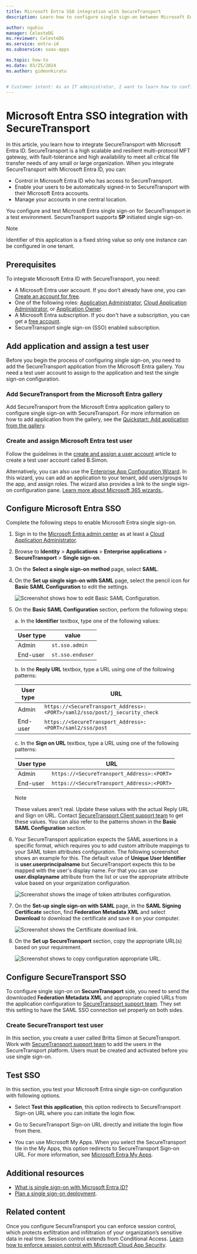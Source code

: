 ```yaml
---
title: Microsoft Entra SSO integration with SecureTransport
description: Learn how to configure single sign-on between Microsoft Entra ID and SecureTransport.

author: nguhiu
manager: CelesteDG
ms.reviewer: CelesteDG
ms.service: entra-id
ms.subservice: saas-apps

ms.topic: how-to
ms.date: 03/25/2024
ms.author: gideonkiratu


# Customer intent: As an IT administrator, I want to learn how to configure single sign-on between Microsoft Entra ID and SecureTransport so that I can control who has access to SecureTransport, enable automatic sign-in with Microsoft Entra accounts, and manage my accounts in one central location.
---
```


# Microsoft Entra SSO integration with SecureTransport

In this article, you learn how to integrate SecureTransport with Microsoft Entra ID. SecureTransport is a high scalable and resilient multi-protocol MFT gateway, with fault-tolerance and high availability to meet all critical file transfer needs of any small or large organization. When you integrate SecureTransport with Microsoft Entra ID, you can:

* Control in Microsoft Entra ID who has access to SecureTransport.
* Enable your users to be automatically signed-in to SecureTransport with their Microsoft Entra accounts.
* Manage your accounts in one central location.

You configure and test Microsoft Entra single sign-on for SecureTransport in a test environment. SecureTransport supports **SP** initiated single sign-on.

> [!NOTE]
> Identifier of this application is a fixed string value so only one instance can be configured in one tenant.

## Prerequisites

To integrate Microsoft Entra ID with SecureTransport, you need:

* A Microsoft Entra user account. If you don't already have one, you can [Create an account for free](https://azure.microsoft.com/free/?WT.mc_id=A261C142F).
* One of the following roles: [Application Administrator](/entra/identity/role-based-access-control/permissions-reference#application-administrator), [Cloud Application Administrator](/entra/identity/role-based-access-control/permissions-reference#cloud-application-administrator), or [Application Owner](/entra/fundamentals/users-default-permissions#owned-enterprise-applications).
* A Microsoft Entra subscription. If you don't have a subscription, you can get a [free account](https://azure.microsoft.com/free/).
* SecureTransport single sign-on (SSO) enabled subscription.

## Add application and assign a test user

Before you begin the process of configuring single sign-on, you need to add the SecureTransport application from the Microsoft Entra gallery. You need a test user account to assign to the application and test the single sign-on configuration.

<a name='add-securetransport-from-the-azure-ad-gallery'></a>

### Add SecureTransport from the Microsoft Entra gallery

Add SecureTransport from the Microsoft Entra application gallery to configure single sign-on with SecureTransport. For more information on how to add application from the gallery, see the [Quickstart: Add application from the gallery](~/identity/enterprise-apps/add-application-portal.md).

<a name='create-and-assign-azure-ad-test-user'></a>

### Create and assign Microsoft Entra test user

Follow the guidelines in the [create and assign a user account](~/identity/enterprise-apps/add-application-portal-assign-users.md) article to create a test user account called B.Simon.

Alternatively, you can also use the [Enterprise App Configuration Wizard](https://portal.office.com/AdminPortal/home?Q=Docs#/azureadappintegration). In this wizard, you can add an application to your tenant, add users/groups to the app, and assign roles. The wizard also provides a link to the single sign-on configuration pane. [Learn more about Microsoft 365 wizards.](/microsoft-365/admin/misc/azure-ad-setup-guides). 

<a name='configure-azure-ad-sso'></a>

## Configure Microsoft Entra SSO

Complete the following steps to enable Microsoft Entra single sign-on.

1. Sign in to the [Microsoft Entra admin center](https://entra.microsoft.com) as at least a [Cloud Application Administrator](~/identity/role-based-access-control/permissions-reference.md#cloud-application-administrator).
1. Browse to **Identity** > **Applications** > **Enterprise applications** > **SecureTransport** > **Single sign-on**.
1. On the **Select a single sign-on method** page, select **SAML**.
1. On the **Set up single sign-on with SAML** page, select the pencil icon for **Basic SAML Configuration** to edit the settings.

   ![Screenshot shows how to edit Basic SAML Configuration.](common/edit-urls.png "Basic Configuration")

1. On the **Basic SAML Configuration** section, perform the following steps:

    a. In the **Identifier** textbox, type one of the following values:

    | User type | value |
    |----------|----------|
    | Admin | `st.sso.admin`|
    | End-user | `st.sso.enduser` |

    b. In the **Reply URL** textbox, type a URL using one of the following patterns:

    | User type | URL |
    |----------|----------|
    | Admin | `https://<SecureTransport_Address>:<PORT>/saml2/sso/post/j_security_check`|
    | End-user | `https://<SecureTransport_Address>:<PORT>/saml2/sso/post` |

    c. In the **Sign on URL** textbox, type a URL using one of the following patterns:

    | User type | URL |
    |----------|----------|
    | Admin | `https://<SecureTransport_Address>:<PORT>` |
    | End-user | `https://<SecureTransport_Address>:<PORT>` |
    
    > [!NOTE]
    > These values aren't real. Update these values with the actual Reply URL and Sign on URL. Contact [SecureTransport Client support team](mailto:support@axway.com) to get these values. You can also refer to the patterns shown in the **Basic SAML Configuration** section.

1. Your SecureTransport application expects the SAML assertions in a specific format, which requires you to add custom attribute mappings to your SAML token attributes configuration. The following screenshot shows an example for this. The default value of **Unique User Identifier** is **user.userprincipalname** but SecureTransport expects this to be mapped with the user's display name. For that you can use **user.displayname** attribute from the list or use the appropriate attribute value based on your organization configuration.

	![Screenshot shows the image of token attributes configuration.](common/default-attributes.png "Image")

1. On the **Set-up single sign-on with SAML** page, in the **SAML Signing Certificate** section,  find **Federation Metadata XML** and select **Download** to download the certificate and save it on your computer.

    ![Screenshot shows the Certificate download link.](common/metadataxml.png "Certificate")

1. On the **Set up SecureTransport** section, copy the appropriate URL(s) based on your requirement.

	![Screenshot shows to copy configuration appropriate URL.](common/copy-configuration-urls.png "Metadata")

## Configure SecureTransport SSO

To configure single sign-on on **SecureTransport** side, you need to send the downloaded **Federation Metadata XML** and appropriate copied URLs from the application configuration to [SecureTransport support team](mailto:support@axway.com). They set this setting to have the SAML SSO connection set properly on both sides.

### Create SecureTransport test user

In this section, you create a user called Britta Simon at SecureTransport. Work with [SecureTransport support team](mailto:support@axway.com) to add the users in the SecureTransport platform. Users must be created and activated before you use single sign-on.

## Test SSO 

In this section, you test your Microsoft Entra single sign-on configuration with following options. 

* Select **Test this application**, this option redirects to SecureTransport Sign-on URL where you can initiate the login flow. 

* Go to SecureTransport Sign-on URL directly and initiate the login flow from there.

* You can use Microsoft My Apps. When you select the SecureTransport tile in the My Apps, this option redirects to SecureTransport Sign-on URL. For more information, see [Microsoft Entra My Apps](/azure/active-directory/manage-apps/end-user-experiences#azure-ad-my-apps).

## Additional resources

* [What is single sign-on with Microsoft Entra ID?](~/identity/enterprise-apps/what-is-single-sign-on.md)
* [Plan a single sign-on deployment](~/identity/enterprise-apps/plan-sso-deployment.md).

## Related content

Once you configure SecureTransport you can enforce session control, which protects exfiltration and infiltration of your organization’s sensitive data in real time. Session control extends from Conditional Access. [Learn how to enforce session control with Microsoft Cloud App Security](/cloud-app-security/proxy-deployment-aad).
